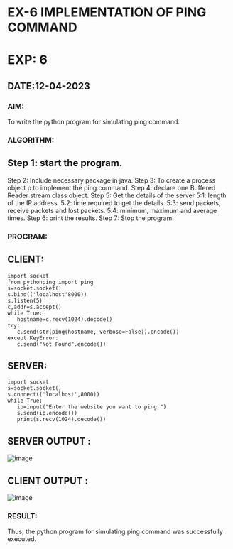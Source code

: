 # EX-6 IMPLEMENTATION OF PING COMMAND
# EXP: 6
## DATE:12-04-2023
### AIM:
To write the python program for simulating ping command.
### ALGORITHM:
## Step 1: start the program.
Step 2: Include necessary package in java.
Step 3: To create a process object p to implement the ping command.
Step 4: declare one Buffered Reader stream class object.
Step 5: Get the details of the server
5:1: length of the IP address.
5:2: time required to get the details.
5:3: send packets, receive packets and lost packets.
5.4: minimum, maximum and average times.
Step 6: print the results.
Step 7: Stop the program.

### PROGRAM:
## CLIENT:
```
import socket
from pythonping import ping
s=socket.socket()
s.bind(('localhost'8000))
s.listen(5)
c,addr=s.accept()
while True:
   hostname=c.recv(1024).decode()
try:
   c.send(str(ping(hostname, verbose=False)).encode())
except KeyError:
   c.send("Not Found".encode())
```
## SERVER:
```
import socket
s=socket.socket()
s.connect(('localhost',8000))
while True:
   ip=input("Enter the website you want to ping ")
   s.send(ip.encode())
   print(s.recv(1024).decode())
```
## SERVER OUTPUT :
![image](https://github.com/Pranavvv12/EX-6/assets/121292280/337bfd29-9214-41ca-85fe-8349f0b40287)


## CLIENT OUTPUT :
![image](https://github.com/Pranavvv12/EX-6/assets/121292280/e2073bdd-e014-418a-ae9d-2b23afccb12d)


### RESULT:
Thus, the python program for simulating ping command was successfully executed.

